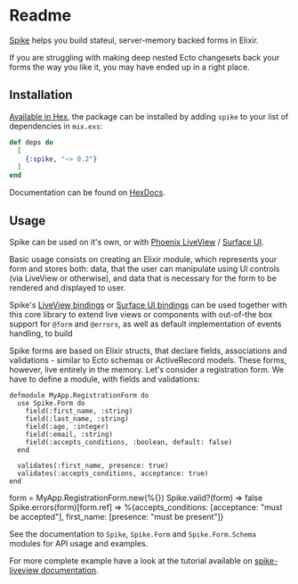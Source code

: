 # Readme

[Spike](https://github.com/hubertlepicki/spike) helps you build stateul,
server-memory backed forms in Elixir.

If you are struggling with making deep nested Ecto changesets back your forms
the way you like it, you may have ended up in a right place.

## Installation

[Available in Hex](https://hex.pm/packages/spike), the package can be installed
by adding `spike` to your list of dependencies in `mix.exs`:

```elixir
def deps do
  [
    {:spike, "~> 0.2"}
  ]
end
```

Documentation can be found on [HexDocs](https://hexdocs.pm/spike).

## Usage

Spike can be used on it's own, or with
[Phoenix LiveView](https://github.com/phoenixframework/phoenix_live_view) /
[Surface UI](https://surface-ui.org/).

Basic usage consists on creating an Elixir module, which represents your form
and stores both: data, that the user can manipulate using UI controls
(via LiveView or otherwise), and data that is necessary for the form to be
rendered and displayed to user.

Spike's [LiveView bindings](https://github.com/hubertlepicki/spike-liveview) or
[Surface UI bindings](https://github.com/hubertlepicki/spike-surface) can be
used together with this core library to extend live views or components with
out-of-the box support for `@form` and `@errors`, as well as default
implementation of events handling, to build

Spike forms are based on Elixir structs, that declare fields, associations and
validations - similar to Ecto schemas or ActiveRecord models. These forms,
however, live entirely in the memory. Let's consider a registration form. We
have to define a module, with fields and validations:

```
defmodule MyApp.RegistrationForm do
  use Spike.Form do
    field(:first_name, :string)
    field(:last_name, :string)
    field(:age, :integer)
    field(:email, :string)
    field(:accepts_conditions, :boolean, default: false)
  end

  validates(:first_name, presence: true)
  validates(:accepts_conditions, acceptance: true)
end
```


form = MyApp.RegistrationForm.new(%{})
Spike.valid?(form)
=> false
Spike.errors(form)[form.ref]
=> %{accepts_conditions: [acceptance: "must be accepted"], first_name: [presence: "must be present"]}

See the documentation to `Spike`, `Spike.Form`
and `Spike.Form.Schema` modules for API usage and examples.

For more complete example have a look at the tutorial available on [spike-liveview documentation](https://hexdocs.pm/spike-liveview/tutorial.html).

